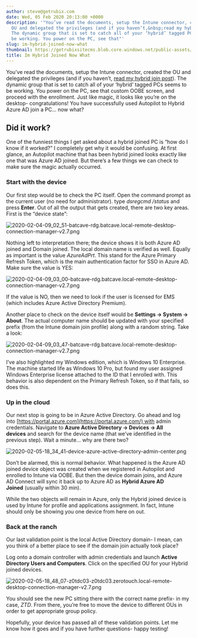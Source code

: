 ```yaml
---
author: steve@getrubix.com
date: Wed, 05 Feb 2020 20:13:00 +0000
description: '"You’ve read the documents, setup the Intune connector, created the
  OU and delegated the privileges (and if you haven’t,&nbsp;read my hybrid join post).
  The dynamic group that is set to catch all of your ‘hybrid’ tagged PCs seems to
  be working. You power on the PC, see that"'
slug: im-hybrid-joined-now-what
thumbnail: https://getrubixsitecms.blob.core.windows.net/public-assets/content/v1/thumbnails/im-hybrid-joined-now-what_thumbnail.jpg
title: Im Hybrid Joined Now What
---
```


You’ve read the documents, setup the Intune connector, created the OU and delegated the privileges (and if you haven’t, [read my hybrid join post](https://z0touch.home.blog/2020/01/25/autopilot-for-hybrid-join-a-somewhat-visual-guide/)). The dynamic group that is set to catch all of your ‘hybrid’ tagged PCs seems to be working. You power on the PC, see that custom OOBE screen, and proceed with the enrollment. Just like magic, it looks like you’re on the desktop- congratulations! You have successfully used Autopilot to Hybrid Azure AD join a PC… now what?

Did it work?
------------

One of the funniest things I get asked about a hybrid joined PC is “how do I know if it worked?” I completely get why it would be confusing. At first glance, an Autopilot machine that has been hybrid joined looks exactly like one that was Azure AD joined. But there’s a few things we can check to make sure the magic actually occurred.

### Start with the device

Our first step would be to check the PC itself. Open the command prompt as the current user (no need for administrator). type _dsregcmd /status_ and press **Enter**. Out of all the output that gets created, there are two key areas. First is the “device state”:

![2020-02-04-09_02_51-batcave-rdg.batcave.local-remote-desktop-connection-manager-v2.7.png](https://getrubixsitecms.blob.core.windows.net/public-assets/content/v1/5dd365a31aa1fd743bc30b8e/1581106263582-LT025XDAF8HEEORVDU2U/2020-02-04-09_02_51-batcave-rdg.batcave.local-remote-desktop-connection-manager-v2.7.png)

Nothing left to interpretation there; the device shows it is both Azure AD joined and Domain joined. The local domain name is verified as well. Equally as important is the value _AzureAdPrt_. This stand for the Azure Primary Refresh Token, which is the main authentication factor for SSO in Azure AD. Make sure the value is YES:

![2020-02-04-09_03_00-batcave-rdg.batcave.local-remote-desktop-connection-manager-v2.7.png](https://getrubixsitecms.blob.core.windows.net/public-assets/content/v1/5dd365a31aa1fd743bc30b8e/1581106293921-YY35NY1NBFGFN5MFSQK9/2020-02-04-09_03_00-batcave-rdg.batcave.local-remote-desktop-connection-manager-v2.7.png)

If the value is NO, then we need to look if the user is licensed for EMS (which includes Azure Active Directory Premium).

Another place to check on the device itself would be **Settings -> System -> About**. The actual computer name should be updated with your specified prefix (from the Intune domain join profile) along with a random string. Take a look:

![2020-02-04-09_03_47-batcave-rdg.batcave.local-remote-desktop-connection-manager-v2.7.png](https://getrubixsitecms.blob.core.windows.net/public-assets/content/v1/5dd365a31aa1fd743bc30b8e/1581106308892-4Q25MV46Q2MR9AADL7NV/2020-02-04-09_03_47-batcave-rdg.batcave.local-remote-desktop-connection-manager-v2.7.png)

I’ve also highlighted my Windows edition, which is Windows 10 Enterprise. The machine started life as Windows 10 Pro, but found my user assigned Windows Enterprise license attached to the ID that I enrolled with. This behavior is also dependent on the Primary Refresh Token, so if that fails, so does this.

### Up in the cloud

Our next stop is going to be in Azure Active Directory. Go ahead and log into [https://portal.azure.com](https://portal.azure.com/) with admin credentials. Navigate to **Azure Active Directory -> Devices -> All devices** and search for the device name (that we’ve identified in the previous step). Wait a minute… why are there two?

![2020-02-05-18_34_41-device-azure-active-directory-admin-center.png](https://getrubixsitecms.blob.core.windows.net/public-assets/content/v1/5dd365a31aa1fd743bc30b8e/1581106328666-C4ZQFJ7I7LKNI35JEP7Q/2020-02-05-18_34_41-device-azure-active-directory-admin-center.png)

Don’t be alarmed, this is normal behavior. What happened is the Azure AD joined device object was created when we registered in Autopilot and enrolled to Intune via OOBE. But then the device domain joins, and Azure AD Connect will sync it back up to Azure AD as **Hybrid Azure AD Joined** (usually within 30 min).

While the two objects will remain in Azure, only the Hybrid joined device is used by Intune for profile and applications assignment. In fact, Intune should only be showing you one device from here on out.

### Back at the ranch

Our last validation point is the local Active Directory domain- I mean, can you think of a better place to see if the domain join actually took place?

Log onto a domain controller with admin credentials and launch **Active Directory Users and Computers**. Click on the specified OU for your Hybrid joined devices.

![2020-02-05-18_48_07-z0tdc03-z0tdc03.zerotouch.local-remote-desktop-connection-manager-v2.7.png](https://getrubixsitecms.blob.core.windows.net/public-assets/content/v1/5dd365a31aa1fd743bc30b8e/1581106359797-WHR2DJQTQZEQVW1L1OQW/2020-02-05-18_48_07-z0tdc03-z0tdc03.zerotouch.local-remote-desktop-connection-manager-v2.7.png)

You should see the new PC sitting there with the correct name prefix- in my case, _ZTD_. From there, you’re free to move the device to different OUs in order to get appropriate group policy.

Hopefully, your device has passed all of these validation points. Let me know how it goes and if you have further questions- happy testing!